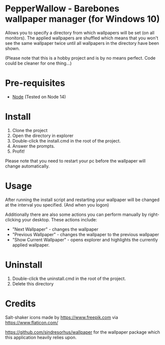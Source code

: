 # PepperWallow - Barebones wallpaper manager (for Windows 10)
Allows you to specify a directory from which wallpapers will be set (on all monitors).
The applied wallpapers are shuffled which means that you won't see the same wallpaper twice until all wallpapers in the directory have been shown. 

(Please note that this is a hobby project and is by no means perfect. Code could be cleaner for one thing...)

# Pre-requisites
- [Node](https://nodejs.org/en/download/) (Tested on Node 14)

# Install
1. Clone the project
2. Open the directory in explorer
3. Double-click the install.cmd in the root of the project.
4. Answer the prompts.
5. Profit!

Please note that you need to restart your pc before the wallpaper will change automatically.

# Usage
After running the install script and restarting your wallpaper will be changed at the interval you specified. (And when you logon)

Additionally there are also some actions you can perform manually by right-clicking your desktop.
These actions include:
- "Next Wallpaper" - changes the wallpaper
- "Previous Wallpaper" - changes the wallpaper to the previous wallpaper
- "Show Current Wallpaper" - opens explorer and highlights the currently applied wallpaper.

# Uninstall
1. Double-click the uninstall.cmd in the root of the project.
2. Delete this directory

# Credits
Salt-shaker icons made by https://www.freepik.com via https://www.flaticon.com/

https://github.com/sindresorhus/wallpaper for the wallpaper package which this application heavily relies upon.
